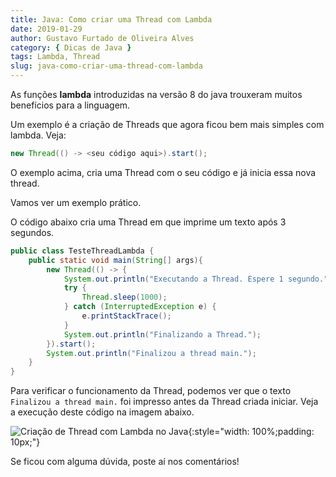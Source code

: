 ```yaml
---
title: Java: Como criar uma Thread com Lambda
date: 2019-01-29
author: Gustavo Furtado de Oliveira Alves
category: { Dicas de Java }
tags: Lambda, Thread
slug: java-como-criar-uma-thread-com-lambda
---
```


As funções **lambda** introduzidas na versão 8 do java trouxeram muitos benefícios para a linguagem.

Um exemplo é a criação de Threads que agora ficou bem mais simples com lambda. Veja:

```java
new Thread(() -> <seu código aqui>).start();
```

O exemplo acima, cria uma Thread com o seu código e já inicia essa nova thread.

Vamos ver um exemplo prático.

O código abaixo cria uma Thread em que imprime um texto após 3 segundos.

```java
public class TesteThreadLambda {
	public static void main(String[] args){
		new Thread(() -> {
			System.out.println("Executando a Thread. Espere 1 segundo.");
			try {
				Thread.sleep(1000);
			} catch (InterruptedException e) {
				e.printStackTrace();
			}
			System.out.println("Finalizando a Thread.");
		}).start();
		System.out.println("Finalizou a thread main.");
	}
}
```

Para verificar o funcionamento da Thread, podemos ver que o texto `Finalizou a thread main.` foi impresso antes da Thread criada iniciar.
Veja a execução deste código na imagem abaixo.

![Criação de Thread com Lambda no Java](/images/java-como-criar-uma-thread-com-lambda/thread-com-lambda.gif){:style="width: 100%;padding: 10px;"}

Se ficou com alguma dúvida, poste aí nos comentários!